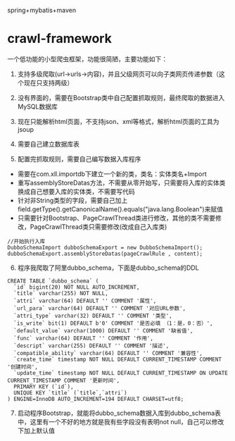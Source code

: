 spring+mybatis+maven
# crawl-framework
一个低功能的小型爬虫框架，功能很简陋，主要功能如下：
1. <p> 支持多级爬取(url->urls->内容)，并且父级网页可以向子类网页传递参数（这个现在只支持两级）</p>
2. <p> 没有界面的，需要在Bootstrap类中自己配置抓取规则，最终爬取的数据进入MySQL数据库</p>
3. <p> 现在只能解析html页面，不支持json、xml等格式，解析html页面的工具为jsoup</p>
4. <p> 需要自己建立数据库表</p>
5. <p> 配置完抓取规则，需要自己编写数据入库程序</p>

* 需要在com.xll.importdb下建立一个新的类，类名：实体类名+Import 
* 重写assemblyStoreDatas方法，不需要从零开始写，只需要将入库的实体类换成自己想要入库的实体类，不需要写代码 
* 针对非String类型的字段，需要自己加上field.getType().getCanonicalName().equals("java.lang.Boolean")来赋值 
* 只需要针对Bootstrap、PageCrawlThread类进行修改，其他的类不需要修改，PageCrawlThread类只需要修改(改成自己入库类) 

```
//开始执行入库
DubboSchemaImport dubboSchemaExport = new DubboSchemaImport();
dubboSchemaExport.assemblyStoreDatas(pageCrawlRule , content);
```
6. <p> 程序我爬取了阿里dubbo_schema，下面是dubbo_schema的DDL</p>

```
CREATE TABLE `dubbo_schema` (
  `id` bigint(20) NOT NULL AUTO_INCREMENT,
  `title` varchar(255) NOT NULL,
  `attri` varchar(64) DEFAULT '' COMMENT '属性',
  `url_para` varchar(64) DEFAULT '' COMMENT '对应URL参数',
  `attri_type` varchar(32) DEFAULT '' COMMENT '类型',
  `is_write` bit(1) DEFAULT b'0' COMMENT '是否必填 （1：是，0：否）',
  `default_value` varchar(1000) DEFAULT '' COMMENT '缺省值',
  `func` varchar(64) DEFAULT '' COMMENT '作用',
  `descript` varchar(255) DEFAULT '' COMMENT '描述',
  `compatible_ability` varchar(64) DEFAULT '' COMMENT '兼容性',
  `create_time` timestamp NOT NULL DEFAULT CURRENT_TIMESTAMP COMMENT '创建时间',
  `update_time` timestamp NOT NULL DEFAULT CURRENT_TIMESTAMP ON UPDATE CURRENT_TIMESTAMP COMMENT '更新时间',
  PRIMARY KEY (`id`),
  UNIQUE KEY `title` (`title`,`attri`)
) ENGINE=InnoDB AUTO_INCREMENT=194 DEFAULT CHARSET=utf8;
```
7. 启动程序Bootstrap，就能将dubbo_schema数据入库到dubbo_schema表中，这里有一个不好的地方就是我有些字段没有表明not null，自己可以修改下加上默认值
  
